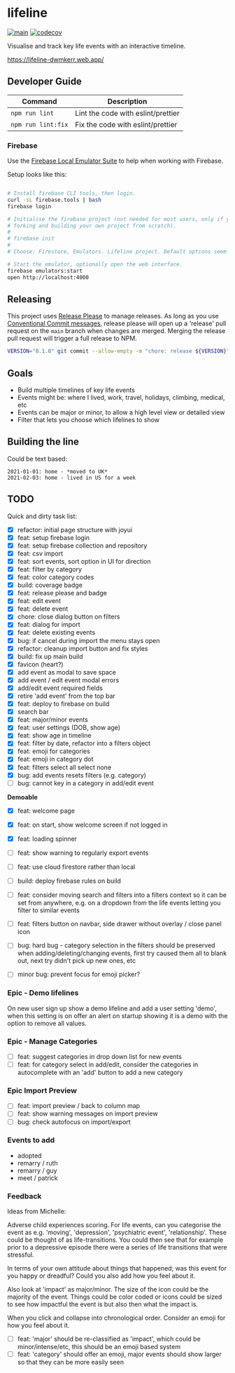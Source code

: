 # lifeline

[![main](https://github.com/dwmkerr/lifeline/actions/workflows/main.yaml/badge.svg)](https://github.com/dwmkerr/lifeline/actions/workflows/main.yaml) [![codecov](https://codecov.io/gh/dwmkerr/lifeline/graph/badge.svg?token=lI5Swxa2tj)](https://codecov.io/gh/dwmkerr/lifeline)

Visualise and track key life events with an interactive timeline.

https://lifeline-dwmkerr.web.app/

## Developer Guide

| Command | Description |
| ------- | ----------- |
| `npm run lint` | Lint the code with eslint/prettier |
| `npm run lint:fix` | Fix the code with eslint/prettier |

### Firebase

Use the [Firebase Local Emulator Suite](https://firebase.google.com/docs/emulator-suite) to help when working with Firebase.

Setup looks like this:

```bash

# Install firebase CLI tools, then login.
curl -sL firebase.tools | bash
firebase login

# Initialise the firebase project (not needed for most users, only if you are
# forking and building your own project from scratch).
#
# firebase init
#
# Choose: Firestore, Emulators. Lifeline project. Default options seem to be fine.

# Start the emulator, optionally open the web interface.
firebase emulators:start
open http://localhost:4000
```

## Releasing

This project uses [Release Please](https://github.com/googleapis/release-please) to manage releases. As long as you use [Conventional Commit messages](https://www.conventionalcommits.org/en/v1.0.0/), release please will open up a 'release' pull request on the `main` branch when changes are merged. Merging the release pull request will trigger a full release to NPM.

```bash
VERSION="0.1.0" git commit --allow-empty -m "chore: release ${VERSION}" -m "Release-As: ${VERSION}"
```

## Goals

- Build multiple timelines of key life events
- Events might be: where I lived, work, travel, holidays, climbing, medical, etc
- Events can be major or minor, to allow a high level view or detailed view
- Filter that lets you choose which lifelines to show

## Building the line

Could be text based:

```
2021-01-01: home - *moved to UK*
2021-02-03: home - lived in US for a week
```

## TODO

Quick and dirty task list:

- [x] refactor: initial page structure with joyui
- [x] feat: setup firebase login
- [x] feat: setup firebase collection and repository
- [x] feat: csv import
- [x] feat: sort events, sort option in UI for direction
- [x] feat: filter by category
- [x] feat: color category codes
- [x] build: coverage badge
- [x] feat: release please and badge
- [x] feat: edit event
- [x] feat: delete event
- [x] chore: close dialog button on filters
- [x] feat: dialog for import
- [x] feat: delete existing events
- [x] bug: if cancel during import the menu stays open
- [x] refactor: cleanup import button and fix styles
- [x] build: fix up main build
- [x] favicon (heart?)
- [x] add event as modal to save space
- [x] add event / edit event modal errors
- [x] add/edit event required fields
- [x] retire 'add event' from the top bar
- [x] feat: deploy to firebase on build
- [x] search bar
- [x] feat: major/minor events
- [x] feat: user settings (DOB, show age)
- [x] feat: show age in timeline
- [x] feat: filter by date, refactor into a filters object
- [x] feat: emoji for categories
- [x] feat: emoji in category dot
- [x] feat: filters select all select none
- [x] bug: add events resets filters (e.g. category)
- [ ] bug: cannot key in a category in add/edit event

**Demoable**

- [x] feat: welcome page
- [x] feat: on start, show welcome screen if not logged in
- [x] feat: loading spinner
- [ ] feat: show warning to regularly export events
- [ ] feat: use cloud firestore rather than local
- [ ] build: deploy firebase rules on build
- [ ] feat: consider moving search and filters into a filters context so it can be set from anywhere, e.g. on a dropdown from the life events letting you filter to similar events
- [ ] feat: filters button on navbar, side drawer without overlay / close panel icon

- [ ] bug: hard bug - category selection in the filters should be preserved when adding/deleting/changing events, first try caused them all to blank out, next try didn't pick up new ones, etc

- [ ] minor bug: prevent focus for emoji picker?

### Epic - Demo lifelines

On new user sign up show a demo lifeline and add a user setting 'demo', when this setting is on offer an alert on startup showing it is a demo with the option to remove all values.

### Epic - Manage Categories

- [ ] feat: suggest categories in drop down list for new events
- [ ] feat: for category select in add/edit, consider the categories in autocomplete with an 'add' button to add a new category

### Epic Import Preview

- [ ] feat: import preview / back to column map
- [ ] feat: show warning messages on import preview
- [ ] bug: check autofocus on import/export

### Events to add

- adopted
- remarry / ruth
- remarry / guy
- meet / patrick

### Feedback

Ideas from Michelle:

Adverse child experiences scoring. For life events, can you categorise the event as e.g. 'moving', 'depression', 'psychiatric event', 'relationship'. These could be thought of as life-transitions. You could then see that for example prior to a depressive episode there were a series of life transitions that were stressful.

In terms of your own attitude about things that happened; was this event for you happy or dreadful? Could you also add how you feel about it.

Also look at 'impact' as major/minor. The size of the icon could be the majority of the event. Things could be color coded or icons could be sized to see how impactful the event is but also then what the impact is.

When you click and collapse into chronological order. Consider an emoji for how you feel about it.

- [ ] feat: 'major' should be re-classified as 'impact', which could be minor/intense/etc, this should be an emoji based system
- [ ] feat: 'category' should offer an emoji, major events should show larger so that they can be more easily seen
